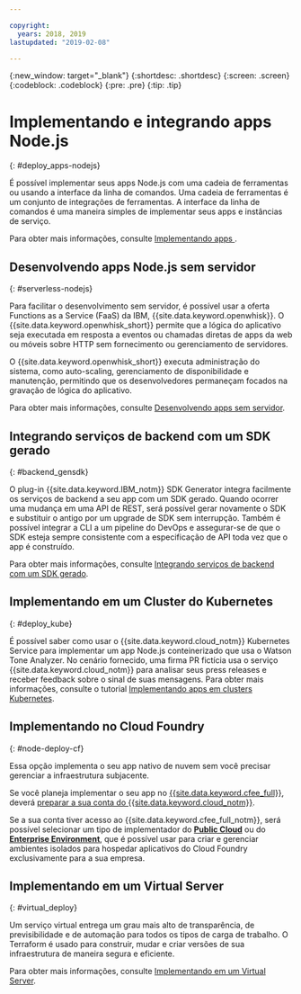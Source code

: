 ```yaml
---

copyright:
  years: 2018, 2019
lastupdated: "2019-02-08"

---
```

{:new_window: target="_blank"}
{:shortdesc: .shortdesc}
{:screen: .screen}
{:codeblock: .codeblock}
{:pre: .pre}
{:tip: .tip}

# Implementando e integrando apps Node.js
{: #deploy_apps-nodejs}

É possível implementar seus apps Node.js com uma cadeia de ferramentas ou usando a interface da linha de comandos. Uma cadeia de ferramentas é um conjunto de integrações de ferramentas. A interface da linha de comandos é uma maneira simples de implementar seus apps e instâncias de serviço.

Para obter mais informações, consulte  [ Implementando apps ](/docs/apps/dep-app-tool.html#deploying-apps).

## Desenvolvendo apps Node.js sem servidor
{: #serverless-nodejs}

Para facilitar o desenvolvimento sem servidor, é possível usar a oferta Functions as a Service (FaaS) da IBM, {{site.data.keyword.openwhisk}}. O {{site.data.keyword.openwhisk_short}} permite que a lógica do aplicativo seja executada em resposta a eventos ou chamadas diretas de apps da web ou móveis sobre HTTP sem fornecimento ou gerenciamento de servidores.

O {{site.data.keyword.openwhisk_short}} executa administração do sistema, como auto-scaling, gerenciamento de disponibilidade e manutenção, permitindo que os desenvolvedores permaneçam focados na gravação de lógica do aplicativo.

Para obter mais informações, consulte [Desenvolvendo apps sem servidor](/docs/apps/deploying/functions.html#serverless).

## Integrando serviços de backend com um SDK gerado
{: #backend_gensdk}

O plug-in {{site.data.keyword.IBM_notm}} SDK Generator integra facilmente os serviços de backend a seu app com um SDK gerado. Quando ocorrer uma mudança em uma API de REST, será possível gerar novamente o SDK e substituir o antigo por um upgrade de SDK sem interrupção. Também é possível integrar a CLI a um pipeline do DevOps e assegurar-se de que o SDK esteja
sempre consistente com a especificação de API toda vez que o app é construído.

Para obter mais informações, consulte [Integrando serviços de backend com um SDK gerado](/docs/swift/backend/cli_sdkgen.html#sdkgen-cli).

## Implementando em um Cluster do Kubernetes
{: #deploy_kube}

É possível saber como usar o {{site.data.keyword.cloud_notm}} Kubernetes Service para implementar um app Node.js conteinerizado que usa o Watson Tone Analyzer. No cenário fornecido, uma firma PR fictícia usa o serviço {{site.data.keyword.cloud_notm}} para analisar seus press releases e receber feedback sobre o sinal de suas mensagens. Para obter mais informações, consulte o tutorial [Implementando apps em clusters Kubernetes](/docs/containers/cs_tutorials_apps.html#cs_apps_tutorial).

## Implementando no Cloud Foundry
{: #node-deploy-cf}

Essa opção implementa o seu app nativo de nuvem sem você precisar gerenciar a infraestrutura subjacente.

Se você planeja implementar o seu app no [{{site.data.keyword.cfee_full}}](/docs/cloud-foundry/index.html#about), deverá [preparar a sua conta do {{site.data.keyword.cloud_notm}}](/docs/cloud-foundry/prepare-account.html#prepare).

Se a sua conta tiver acesso ao {{site.data.keyword.cfee_full_notm}}, será possível selecionar um tipo de implementador do **[Public Cloud](/docs/cloud-foundry-public/about-cf.html#about-cf)** ou do **[Enterprise Environment](/docs/cloud-foundry-public/cfee.html#cfee)**, que é possível usar para criar e gerenciar ambientes isolados para hospedar aplicativos do Cloud Foundry exclusivamente para a sua empresa.

## Implementando em um Virtual Server
{: #virtual_deploy}

Um serviço virtual entrega um grau mais alto de transparência, de previsibilidade e de automação para todos os tipos de carga de trabalho. O Terraform é usado para construir, mudar e criar versões de sua infraestrutura de maneira segura e eficiente.

Para obter mais informações, consulte [Implementando em um Virtual Server](/docs/apps/vsi-deploy.html#vsi-deploy).
